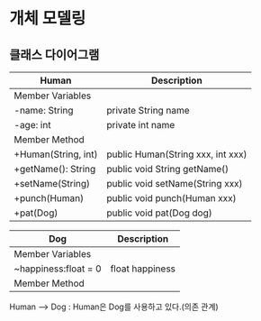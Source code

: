 # 개체 모델링

## 클래스 다이어그램
|Human|Description|
|---|---|
|Member Variables|||
|-name: String|private String name|
|-age: int|private int name|
|Member Method|||
|+Human(String, int)|public Human(String xxx, int xxx)|
|+getName(): String|public void String getName()|
|+setName(String)|public void setName(String xxx)|
|+punch(Human)|public void punch(Human xxx)|
|+pat(Dog)|public void pat(Dog dog)|


|Dog|Description|
|---|---|
|Member Variables|||
|~happiness:float = 0|float happiness|
|Member Method|||

Human --> Dog : Human은 Dog를 사용하고 있다.(의존 관계)

